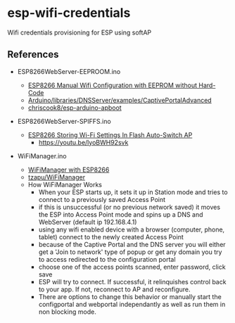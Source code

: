 # esp-wifi-credentials

Wifi credentials provisioning for ESP using softAP

## References

- ESP8266WebServer-EEPROOM.ino
  - [ESP8266 Manual Wifi Configuration with EEPROM without Hard-Code](https://how2electronics.com/esp8266-manual-wifi-configuration-without-hard-code-with-eeprom)
  - [Arduino/libraries/DNSServer/examples/CaptivePortalAdvanced](https://github.com/esp8266/Arduino/tree/master/libraries/DNSServer/examples/CaptivePortalAdvanced)
  - [chriscook8/esp-arduino-apboot](https://github.com/chriscook8/esp-arduino-apboot)

- ESP8266WebServer-SPIFFS.ino
  - [ESP8266 Storing Wi-Fi Settings In Flash Auto-Switch AP](https://github.com/acrobotic/Ai_Tips_ESP8266/blob/master/wifi_modes_switch/wifi_modes_switch.ino)
    - https://youtu.be/lyoBWH92svk 

- WiFiManager.ino
  - [WiFiManager with ESP8266](https://randomnerdtutorials.com/wifimanager-with-esp8266-autoconnect-custom-parameter-and-manage-your-ssid-and-password/)
  - [tzapu/WiFiManager](https://github.com/tzapu/WiFiManager)
  - How WiFiManager Works
    - When your ESP starts up, it sets it up in Station mode and tries to connect to a previously saved Access Point
    - if this is unsuccessful (or no previous network saved) it moves the ESP into Access Point mode and spins up a DNS and WebServer (default ip 192.168.4.1)
    - using any wifi enabled device with a browser (computer, phone, tablet) connect to the newly created Access Point
    - because of the Captive Portal and the DNS server you will either get a 'Join to network' type of popup or get any domain you try to access redirected to the configuration portal
    - choose one of the access points scanned, enter password, click save
    - ESP will try to connect. If successful, it relinquishes control back to your app. If not, reconnect to AP and reconfigure.
    - There are options to change this behavior or manually start the configportal and webportal independantly as well as run them in non blocking mode.